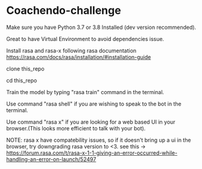 # Coachendo-challenge

Make sure you have Python 3.7 or 3.8 Installed (dev version recommended).

Great to have Virtual Environment to avoid dependencies issue.

Install rasa and rasa-x following rasa documentation https://rasa.com/docs/rasa/installation/#installation-guide

clone this_repo

cd this_repo

Train the model by typing "rasa train" command in the terminal.

Use command "rasa shell" if you are wishing to speak to the bot in the terminal.

Use command "rasa x" if you are looking for a web based UI in your browser.(This looks more efficient to talk with your bot).

NOTE: rasa x have compatebility issues, so if it doesn't bring up a ui in the browser, try downgrading rasa version to <3.
see this -> https://forum.rasa.com/t/rasa-x-1-1-giving-an-error-occurred-while-handling-an-error-on-launch/52497


